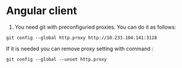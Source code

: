 # Angular client

1. You need git with preconfiguried proxies. You can do it as follows:

`git config --global http.proxy http://10.233.104.141:3128`

If it is needed you can remove proxy setting with command : 

`git config --global --unset http.proxy`
